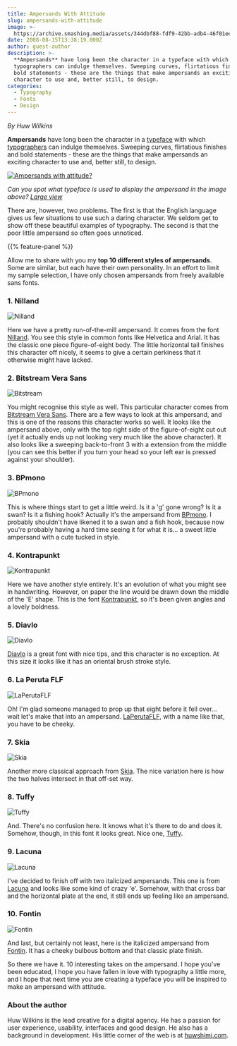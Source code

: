 ```yaml
---
title: Ampersands With Attitude
slug: ampersands-with-attitude
image: >-
  https://archive.smashing.media/assets/344dbf88-fdf9-42bb-adb4-46f01eedd629/c74c6c95-7374-48a6-a281-68446455a2c6/ampersands.jpg
date: 2008-08-15T13:38:19.000Z
author: guest-author
description: >-
  **Ampersands** have long been the character in a typeface with which
  typographers can indulge themselves. Sweeping curves, flirtatious finishes and
  bold statements - these are the things that make ampersands an exciting
  character to use and, better still, to design.
categories:
  - Typography
  - Fonts
  - Design
---
```

<em>By Huw Wilkins</em>

<strong>Ampersands</strong> have long been the character in a <a href="https://www.smashingmagazine.com/2011/03/how-to-choose-a-typeface/">typeface</a> with which<a href="https://www.smashingmagazine.com/2014/06/hands-on-sigmund-freud-typeface-making-fonts/"> typographers</a> can indulge themselves. Sweeping curves, flirtatious finishes and bold statements - these are the things that make ampersands an exciting character to use and, better still, to design. 

[![Ampersands with attitude?](https://archive.smashing.media/assets/344dbf88-fdf9-42bb-adb4-46f01eedd629/b93eaec7-4df4-435d-8b62-87de7bcfb817/main.gif)](https://archive.smashing.media/assets/344dbf88-fdf9-42bb-adb4-46f01eedd629/93206ee0-b679-4e9a-8ef3-f84860b32775/main-large.gif)

<em>Can you spot what typeface is used to display the ampersand in the image above? <a href="https://archive.smashing.media/assets/344dbf88-fdf9-42bb-adb4-46f01eedd629/93206ee0-b679-4e9a-8ef3-f84860b32775/main-large.gif">Large view</a></em>

There are, however, two problems. The first is that the English language gives us few situations to use such a daring character. We seldom get to show off these beautiful examples of typography. The second is that the poor little ampersand so often goes unnoticed.

{{% feature-panel %}}

Allow me to share with you my <strong>top 10 different styles of ampersands</strong>. Some are similar, but each have their own personality. In an effort to limit my sample selection, I have only chosen ampersands from freely available sans fonts.</p>

### 1. Nilland

![Nilland](https://archive.smashing.media/assets/344dbf88-fdf9-42bb-adb4-46f01eedd629/97e7ad08-5e2f-465a-9c1d-ebf0ca26da9f/ampersand-nilland.png)

Here we have a pretty run-of-the-mill ampersand. It comes from the font <a href="https://www.dafont.com/nilland.font">Nilland</a>. You see this style in common fonts like Helvetica and Arial. It has the classic one piece figure-of-eight body. The little horizontal tail finishes this character off nicely, it seems to give a certain perkiness that it otherwise might have lacked.</p>

### 2. Bitstream Vera Sans

![Bitstream](https://archive.smashing.media/assets/344dbf88-fdf9-42bb-adb4-46f01eedd629/962e6edc-241a-415c-a5de-892b4833fc37/ampersand-bitstream.png)

You might recognise this style as well. This particular character comes from <a href="https://www.dafont.com/bitstream-vera-sans.font">Bitstream Vera Sans</a>. There are a few ways to look at this ampersand, and this is one of the reasons this character works so well. It looks like the ampersand above, only with the top right side of the figure-of-eight cut out (yet it actually ends up not looking very much like the above character). It also looks like a sweeping back-to-front 3 with a extension from the middle (you can see this better if you turn your head so your left ear is pressed against your shoulder).</p>

### 3. BPmono

![BPmono](https://archive.smashing.media/assets/344dbf88-fdf9-42bb-adb4-46f01eedd629/a60ede30-b289-41d6-bca3-2d1c7101b1d1/ampersand-bpmono.png)

This is where things start to get a little weird. Is it a 'g' gone wrong? Is it a swan? Is it a fishing hook? Actually it's the ampersand from <a href="https://www.abstractfonts.com/search/bpmono">BPmono</a>. I probably shouldn't have likened it to a swan and a fish hook, because now you're probably having a hard time seeing it for what it is... a sweet little ampersand with a cute tucked in style.</p>

### 4. Kontrapunkt

![Kontrapunkt](https://archive.smashing.media/assets/344dbf88-fdf9-42bb-adb4-46f01eedd629/06bd8491-115a-43c9-86fd-9f40674e1f87/ampersand-kontrapunkt.png)

Here we have another style entirely. It's an evolution of what you might see in handwriting. However, on paper the line would be drawn down the middle of the 'E' shape. This is the font <a href="https://www.kontrapunkt.dk/news/ddprize_typeface_of_the_year_2004#downloads">Kontrapunkt</a>, so it's been given angles and a lovely boldness.</p>

### 5. Diavlo

![Diavlo](https://archive.smashing.media/assets/344dbf88-fdf9-42bb-adb4-46f01eedd629/25ec1040-97cb-4184-a0d4-39743cb3064a/ampersand-diavlo.png)

<a href="https://www.exljbris.com/diavlo.html">Diavlo</a> is a great font with nice tips, and this character is no exception. At this size it looks like it has an oriental brush stroke style.</p>

### 6. La Peruta FLF

![LaPerutaFLF](https://archive.smashing.media/assets/344dbf88-fdf9-42bb-adb4-46f01eedd629/56546dea-1228-4de0-a15d-7fce08416b4a/ampersand-laperutaflf.png)

Oh! I'm glad someone managed to prop up that eight before it fell over... wait let's make that into an ampersand. <a href="https://www.abstractfonts.com/font/12371">LaPerutaFLF</a>, with a name like that, you have to be cheeky.</p>

### 7. Skia

![Skia](https://archive.smashing.media/assets/344dbf88-fdf9-42bb-adb4-46f01eedd629/e07b6991-5e56-4139-90fc-6770795178d4/ampersand-skia.png)

Another more classical approach from <a href="https://www.abstractfonts.com/font/7083">Skia</a>. The nice variation here is how the two halves intersect in that off-set way.</p>

### 8. Tuffy

![Tuffy](https://archive.smashing.media/assets/344dbf88-fdf9-42bb-adb4-46f01eedd629/284e55df-2aae-4dfb-b22d-e1f78afdcd41/ampersand-tuffy.png)

And. There's no confusion here. It knows what it's there to do and does it. Somehow, though, in this font it looks great. Nice one, <a href="https://www.dafont.com/tuffy.font">Tuffy</a>.</p>

### 9. Lacuna

![Lacuna](https://archive.smashing.media/assets/344dbf88-fdf9-42bb-adb4-46f01eedd629/b845fa97-7b1c-42dd-834d-cc7fc8a13fa1/ampersand-lacuna.png)

I've decided to finish off with two italicized ampersands. This one is from <a href="https://www.dafont.com/lacuna.font">Lacuna</a> and looks like some kind of crazy 'e'. Somehow, with that cross bar and the horizontal plate at the end, it still ends up feeling like an ampersand.</p>

### 10. Fontin

![Fontin](https://archive.smashing.media/assets/344dbf88-fdf9-42bb-adb4-46f01eedd629/9fccd346-7f10-4c52-ab26-95306a1fc9af/ampersand-fontin.png)

And last, but certainly not least, here is the italicized ampersand from <a href="https://www.exljbris.com/diavlo.html">Fontin</a>. It has a cheeky bulbous bottom and that classic plate finish.

So there we have it. 10 interesting takes on the ampersand. I hope you've been educated, I hope you have fallen in love with typography a little more, and I hope that next time you are creating a typeface you will be inspired to make an ampersand with attitude.</p>

### About the author

Huw Wilkins is the lead creative for a digital agency. He has a passion for user experience, usability, interfaces and good design. He also has a background in development. His little corner of the web is at <a href="https://huwshimi.com/">huwshimi.com</a>.

